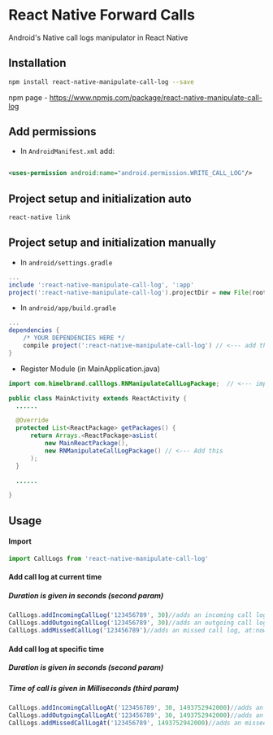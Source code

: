 # React Native Forward Calls
Android's Native call logs manipulator in React Native

## Installation

```bash
npm install react-native-manipulate-call-log --save
```
npm page - https://www.npmjs.com/package/react-native-manipulate-call-log
## Add permissions
* In `AndroidManifest.xml` add:
```xml

<uses-permission android:name="android.permission.WRITE_CALL_LOG"/>
```
## Project setup and initialization auto
```bash
react-native link
```
## Project setup and initialization manually 

* In `android/settings.gradle`

```gradle
...
include ':react-native-manipulate-call-log', ':app'
project(':react-native-manipulate-call-log').projectDir = new File(rootProject.projectDir, '../node_modules/react-native-forward-calls/android')
```

* In `android/app/build.gradle`

```gradle
...
dependencies {
    /* YOUR DEPENDENCIES HERE */
    compile project(':react-native-manipulate-call-log') // <--- add this
}

```

* Register Module (in MainApplication.java)

```java
import com.himelbrand.calllogs.RNManipulateCallLogPackage;  // <--- import

public class MainActivity extends ReactActivity {
  ......

  @Override
  protected List<ReactPackage> getPackages() {
      return Arrays.<ReactPackage>asList(
          new MainReactPackage(),
          new RNManipulateCallLogPackage() // <--- Add this
      );
  }

  ......

}
```


## Usage

#### Import

```javascript
import CallLogs from 'react-native-manipulate-call-log'
```

#### Add call log at current time 
##### Duration is given in seconds (second param)
```javascript
CallLogs.addIncomingCallLog('123456789', 30)//adds an incoming call log, at:now from:123456789 duration:30sec
CallLogs.addOutgoingCallLog('123456789', 30)//adds an outgoing call log, at:now to:123456789 duration:30sec
CallLogs.addMissedCallLog('123456789')//adds an missed call log, at:now from:123456789
```

#### Add call log at specific time 
##### Duration is given in seconds (second param)
##### Time of call is given in Milliseconds (third param)

```javascript
CallLogs.addIncomingCallLogAt('123456789', 30, 1493752942000)//adds an incoming call log, at:05/02/2017-22:22:22 from:123456789 duration:30sec
CallLogs.addOutgoingCallLogAt('123456789', 30, 1493752942000)//adds an outgoing call log, at:now to:123456789 duration:30sec
CallLogs.addMissedCallLogAt('123456789', 1493752942000)//adds an missed call log, at:05/02/2017-22:22:22 from:123456789
```

